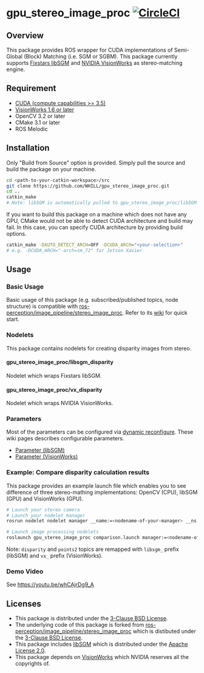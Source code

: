 # gpu_stereo_image_proc [![CircleCI](https://circleci.com/gh/WHILL/gpu_stereo_image_proc.svg?style=svg&circle-token=95d28a14b516f20bef6e607e2c88d5a3f3bd92fe)](https://circleci.com/gh/WHILL/gpu_stereo_image_proc)

## Overview

This package provides ROS wrapper for CUDA implementations of Semi-Global (Block) Matching (i.e. SGM or SGBM). This package currently supports [Fixstars libSGM](https://github.com/fixstars/libSGM) and [NVIDIA VisionWorks](https://developer.nvidia.com/embedded/visionworks) as stereo-matching engine.

## Requirement

- [CUDA (compute capabilities >= 3.5)](https://developer.nvidia.com/cuda-downloads)
- [VisionWorks 1.6 or later](https://developer.nvidia.com/embedded/visionworks)
- OpenCV 3.2 or later
- CMake 3.1 or later
- ROS Melodic

## Installation

Only "Build from Source" option is provided. Simply pull the source and build the package on your machine.

```sh
cd <path-to-your-catkin-workspace>/src
git clone https://github.com/WHILL/gpu_stereo_image_proc.git
cd ..
catkin_make
# Note: libSGM is automatically pulled to gpu_stereo_image_proc/libSGM as CMake's external project.
```

If you want to build this package on a machine which does not have any GPU, CMake would not be able to detect CUDA architecture and build may fail. In this case, you can specify CUDA architecture by providing build options.

```sh
catkin_make -DAUTO_DETECT_ARCH=OFF -DCUDA_ARCH="<your-selection>"
# e.g. -DCUDA_ARCH="-arch=sm_72" for Jetson Xavier
```

## Usage

### Basic Usage

Basic usage of this package (e.g. subscribed/published topics, node structure) is compatible with [ros-perception/image_pipeline/stereo_image_proc](https://github.com/ros-perception/image_pipeline/tree/melodic/stereo_image_proc). Refer to its [wiki](http://wiki.ros.org/stereo_image_proc?distro=melodic) for quick start.

### Nodelets

This package contains nodelets for creating disparity images from stereo.

#### gpu_stereo_image_proc/libsgm_disparity

Nodelet which wraps Fixstars libSGM.

#### gpu_stereo_image_proc/vx_disparity

Nodelet which wraps NVIDIA VisionWorks.

### Parameters

Most of the parameters can be configured via [dynamic reconfigure](http://wiki.ros.org/dynamic_reconfigure). These wiki pages describes configurable parameters.

- [Parameter (libSGM)](https://github.com/WHILL/gpu_stereo_image_proc/wiki/Parameter-(libSGM))
- [Parameter (VisionWorks)](https://github.com/WHILL/gpu_stereo_image_proc/wiki/Parameter-(VisionWorks))

### Example: Compare disparity calculation results

This package provides an example launch file which enables you to see difference of three stereo-mathing implementations: OpenCV (CPU), libSGM (GPU) and VisionWorks (GPU).

```sh
# Launch your stereo camera
# Launch your nodelet manager
rosrun nodelet nodelet manager __name:=<nodename-of-your-manager> __ns:=<namespace-of-your-camera>

# Launch image processing nodelets
roslaunch gpu_stereo_image_proc comparison.launch manager:=<nodename-of-your-manager> __ns:=<namespace-of-your-camera>
```

Note: `disparity` and `points2` topics are remapped with `libsgm_` prefix (libSGM) and `vx_` prefix (VisionWorks).

### Demo Video

See https://youtu.be/whCAjrDg9_A

## Licenses

- This package is distributed under the [3-Clause BSD License](https://opensource.org/licenses/BSD-3-Clause).
- The underlying code of this package is forked from [ros-perception/image_pipeline/stereo_image_proc](https://github.com/ros-perception/image_pipeline/tree/melodic/stereo_image_proc) which is distibuted under the [3-Clause BSD License](https://opensource.org/licenses/BSD-3-Clause).
- This package includes [libSGM](https://github.com/fixstars/libSGM) which is distributed under the [Apache License 2.0](http://www.apache.org/licenses/LICENSE-2.0).
- This package depends on [VisionWorks](https://developer.nvidia.com/embedded/visionworks) which NVIDIA reserves all the copyrights of.
